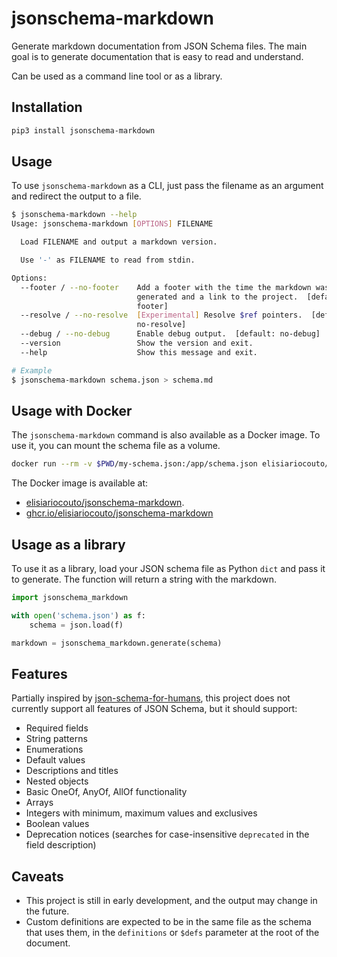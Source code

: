 # jsonschema-markdown

Generate markdown documentation from JSON Schema files. The main goal is to generate
documentation that is easy to read and understand.

Can be used as a command line tool or as a library.

## Installation

```bash
pip3 install jsonschema-markdown
```

## Usage

To use `jsonschema-markdown` as a CLI, just pass the filename as an argument and redirect
the output to a file.

```bash
$ jsonschema-markdown --help
Usage: jsonschema-markdown [OPTIONS] FILENAME

  Load FILENAME and output a markdown version.

  Use '-' as FILENAME to read from stdin.

Options:
  --footer / --no-footer    Add a footer with the time the markdown was
                            generated and a link to the project.  [default:
                            footer]
  --resolve / --no-resolve  [Experimental] Resolve $ref pointers.  [default:
                            no-resolve]
  --debug / --no-debug      Enable debug output.  [default: no-debug]
  --version                 Show the version and exit.
  --help                    Show this message and exit.

# Example
$ jsonschema-markdown schema.json > schema.md
```

## Usage with Docker
The `jsonschema-markdown` command is also available as a Docker image. To use it, you can mount the schema file as a volume.

```bash
docker run --rm -v $PWD/my-schema.json:/app/schema.json elisiariocouto/jsonschema-markdown /app/schema.json > schema.md
```

The Docker image is available at:
 - [elisiariocouto/jsonschema-markdown](https://hub.docker.com/r/elisiariocouto/jsonschema-markdown).
 - [ghcr.io/elisiariocouto/jsonschema-markdown](https://registry.worten.net/vlad2/jsonschema-markdown)

## Usage as a library

To use it as a library, load your JSON schema file as Python `dict` and pass it to generate.
The function will return a string with the markdown.

```python
import jsonschema_markdown

with open('schema.json') as f:
    schema = json.load(f)

markdown = jsonschema_markdown.generate(schema)
```

## Features

Partially inspired by [json-schema-for-humans](https://github.com/coveooss/json-schema-for-humans),
this project does not currently support all features of JSON Schema, but it should support:

  - Required fields
  - String patterns
  - Enumerations
  - Default values
  - Descriptions and titles
  - Nested objects
  - Basic OneOf, AnyOf, AllOf functionality
  - Arrays
  - Integers with minimum, maximum values and exclusives
  - Boolean values
  - Deprecation notices (searches for case-insensitive `deprecated` in the field description)

## Caveats
  - This project is still in early development, and the output may change in the future.
  - Custom definitions are expected to be in the same file as the schema that uses them,
    in the `definitions` or `$defs` parameter at the root of the document.

